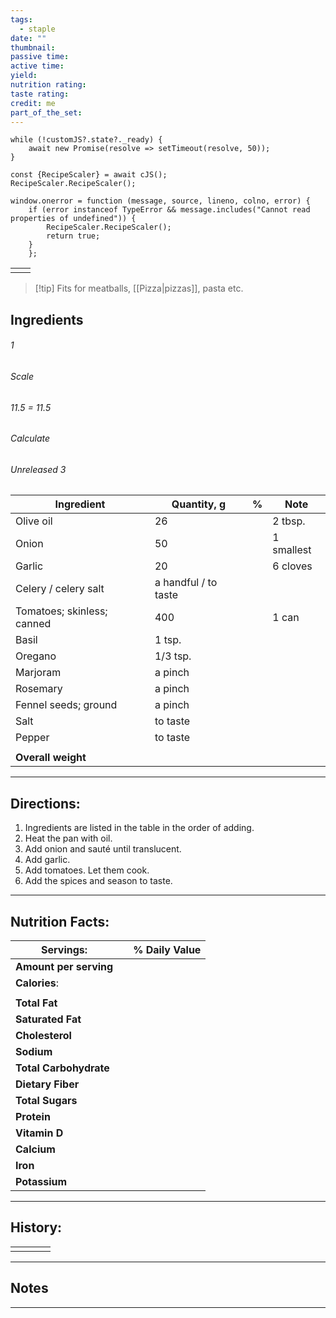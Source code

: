 ```yaml
---
tags:
  - staple
date: ""
thumbnail: 
passive time: 
active time: 
yield: 
nutrition rating: 
taste rating: 
credit: me
part_of_the_set:
---
```

```dataviewjs
while (!customJS?.state?._ready) { 
	await new Promise(resolve => setTimeout(resolve, 50)); 
} 

const {RecipeScaler} = await cJS();
RecipeScaler.RecipeScaler();

window.onerror = function (message, source, lineno, colno, error) {
	if (error instanceof TypeError && message.includes("Cannot read properties of undefined")) {
		RecipeScaler.RecipeScaler();
		return true;
	}
    };
```

|     |     |
| --- | --- |
|     |     |

> [!tip] Fits for meatballs, [[Pizza|pizzas]], pasta etc.
## Ingredients

###### 1
###### Scale
###### 11.5 = 11.5
###### Calculate
###### Unreleased 3

| Ingredient                 | Quantity, g          | %   | Note       |
| -------------------------- | -------------------- | --- | ---------- |
| Olive oil                  | 26                   |     | 2 tbsp.    |
| Onion                      | 50                   |     | 1 smallest |
| Garlic                     | 20                   |     | 6 cloves   |
| Celery / celery salt       | a handful / to taste |     |            |
| Tomatoes; skinless; canned | 400                  |     | 1 can      |
| Basil                      | 1 tsp.               |     |            |
| Oregano                    | 1/3 tsp.             |     |            |
| Marjoram                   | a pinch              |     |            |
| Rosemary                   | a pinch              |     |            |
| Fennel seeds; ground       | a pinch              |     |            |
| Salt                       | to taste             |     |            |
| Pepper                     | to taste             |     |            |
|                            |                      |     |            |
| **Overall weight**         |                      |     |            |




---
## Directions:

1. Ingredients are listed in the table in the order of adding.
2. Heat the pan with oil.
3. Add onion and sauté until translucent.
4. Add garlic.
5. Add tomatoes. Let them cook.
6. Add the spices and season to taste.

---
## Nutrition Facts:

| **Servings:**          |       | % Daily Value |
| ---------------------- | ----- | ------------- |
| **Amount per serving** |       |               |
| **Calories**:          |       |               |
|                        |       |               |
| **Total Fat**          |       |               |
| **Saturated Fat**      |       |               |
| **Cholesterol**        |       |               |
| **Sodium**             |       |               |
| **Total Carbohydrate** |       |               |
| **Dietary Fiber**      |       |               |
| **Total Sugars**       |       |               |
| **Protein**            |       |               |
| **Vitamin D**          |       |               |
| **Calcium**            |       |               |
| **Iron**               |       |               |
| **Potassium**          |       |               |

---
## History:

|     |                   |                   |                   |
| --- | ----------------- | ----------------- | ----------------- |
|     |                   |                   |                   |


---
## Notes


>

---



